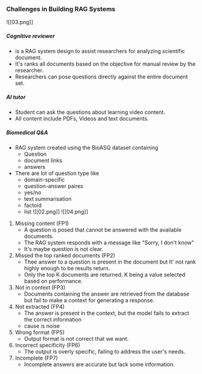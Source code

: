 ### Challenges in Building RAG Systems
![[03.png]]
##### Cognitive reviewer 
- is a RAG system design to assist researchers for analyzing scientific document.
- It's ranks all documents based on the objective for manual review by the researcher.
- Researchers can pose questions directly against the entire document set.
##### AI tutor
- Student can ask the questions about learning video content.
- All content include PDFs, Videos and text documents.
##### Biomedical Q&A
- RAG system created using the BioASQ dataset containing
	- Question
	- document links
	- answers
- There are lot of question type like
	- domain-specific
	- question-answer paires
	- yes/no
	- text summarisation
	- factoid
	- list
![[02.png]]
![[04.png]]
1. Missing content (FP1)
	- A question is posed that cannot be answered with the available documents.
	- The RAG system responds with a message like "Sorry, I don't know"
	- It's maybe question is not clear.
2. Missed the top ranked documents (FP2)
	- Thee answer to a question is present in the document but It' not rank highly enough to be results return.
	- Only the top K documents are returned. K being a value selected based on performance.
3. Not in context (FP3)
	- Documents containing the answer are retrieved from the database but fail to make a context for generating a response.
4. Not extracted (FP4)
	- The answer is present in the context, but the model fails to extract the correct information
	- cause is noise
5. Wrong format (FP5)
	- Output format is not correct that we want.
6. Incorrect specificity (FP6)
	- The output is overly specific, failing to address the user's needs.
7. Incomplete (FP7)
	- Incomplete answers are accurate but lack some information.